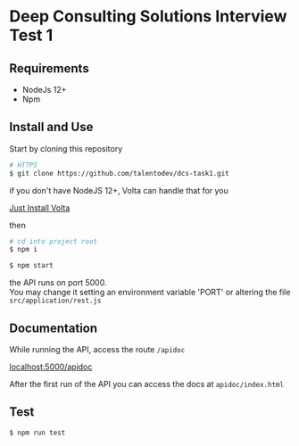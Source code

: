 # Deep Consulting Solutions Interview Test 1

## Requirements

- NodeJs 12+
- Npm

## Install and Use

Start by cloning this repository

```sh
# HTTPS
$ git clone https://github.com/talentodev/dcs-task1.git
```

if you don't have NodeJS 12+, Volta can handle that for you

[Just Install Volta](https://docs.volta.sh/guide/getting-started)

then

```sh
# cd into project root
$ npm i

$ npm start
```

the API runs on port 5000.\
You may change it setting an environment variable 'PORT' or altering the file `src/application/rest.js`

## Documentation

While running the API, access the route `/apidoc`

[localhost:5000/apidoc](localhost:5000/apidoc)

After the first run of the API you can access the docs at `apidoc/index.html`

## Test

```sh
$ npm run test
```
